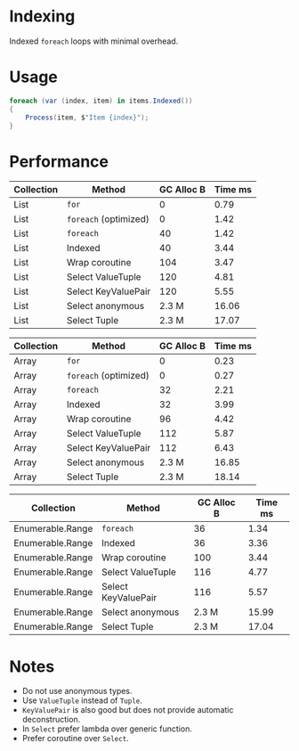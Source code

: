 # Indexing
Indexed `foreach` loops with minimal overhead.

# Usage

```csharp
foreach (var (index, item) in items.Indexed())
{
    Process(item, $"Item {index}");
}
```

# Performance

| Collection | Method | GC Alloc B | Time ms |
|------------|--------|----------|---------|
| List | `for` | 0 | 0.79 |
| List | `foreach` (optimized) | 0 | 1.42 |
| List | `foreach` | 40 | 1.42 |
| List | Indexed | 40 | 3.44 |
| List | Wrap coroutine | 104 | 3.47 |
| List | Select ValueTuple | 120 | 4.81 |
| List | Select KeyValuePair | 120 | 5.55 |
| List | Select anonymous | 2.3 M | 16.06 |
| List | Select Tuple | 2.3 M | 17.07 |

| Collection | Method | GC Alloc B | Time ms |
|------------|--------|----------|---------|
| Array | `for` | 0 | 0.23 |
| Array | `foreach` (optimized) | 0 | 0.27 |
| Array | `foreach` | 32 | 2.21 |
| Array | Indexed | 32 | 3.99 |
| Array | Wrap coroutine | 96 | 4.42 |
| Array | Select ValueTuple | 112 | 5.87 |
| Array | Select KeyValuePair | 112 | 6.43 |
| Array | Select anonymous | 2.3 M | 16.85 |
| Array | Select Tuple | 2.3 M | 18.14 |

| Collection | Method | GC Alloc B | Time ms |
|------------|--------|----------|---------|
| Enumerable.Range | `foreach` | 36 | 1.34 |
| Enumerable.Range | Indexed | 36 | 3.36 |
| Enumerable.Range | Wrap coroutine | 100 | 3.44 |
| Enumerable.Range | Select ValueTuple | 116 | 4.77 |
| Enumerable.Range | Select KeyValuePair | 116 | 5.57 |
| Enumerable.Range | Select anonymous | 2.3 M | 15.99 |
| Enumerable.Range | Select Tuple | 2.3 M | 17.04 |

# Notes

- Do not use anonymous types.
- Use `ValueTuple` instead of `Tuple`.
- `KeyValuePair` is also good but does not provide automatic deconstruction.
- In `Select` prefer lambda over generic function.
- Prefer coroutine over `Select`.
